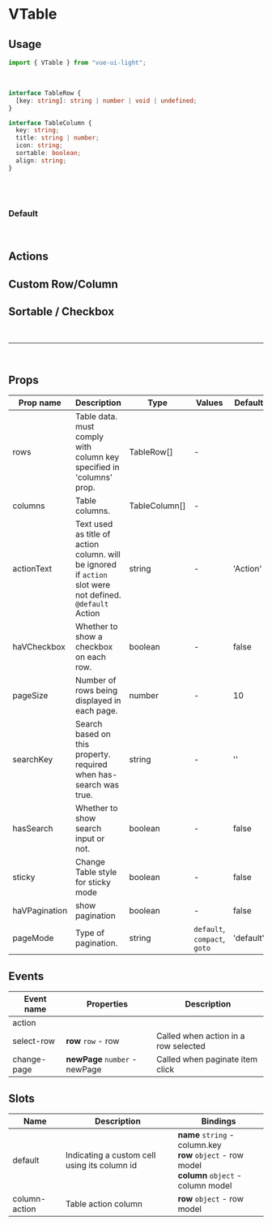 # VTable

## Usage

```js
import { VTable } from "vue-ui-light";
```

<br />

```ts
interface TableRow {
  [key: string]: string | number | void | undefined;
}

interface TableColumn {
  key: string;
  title: string | number;
  icon: string;
  sortable: boolean;
  align: string;
}
```

<br/>
<br/>

### Default

<example color="white">
<template v-slot:preview>
		<v-table :rows='[
                {
                    id: "ID: 70668",
                    invoice: "New sign-in from iPhone",
                    client: "Dianne Russell",
                    vat: "16627",
                    status: "pending",
                    created: "17 Oct, 2020",
                    deadline: "22 Oct, 2020",
                    price: "$11.70",
                },
                {
                    id: "ID: 70668",
                    invoice: "New sign-in from iPhone",
                    client: "Dianne Russell",
                    vat: "16627",
                    status: "success",
                    created: "17 Oct, 2020",
                    price: "$11.70",
                },
                {
                    id: "ID: 70668",
                    invoice: "New sign-in from iPhone",
                    client: "Dianne Russell",
                    vat: "16627",
                    status: "pending",
                    created: "17 Oct, 2020",
                    price: "$11.70",
                },
                {
                    id: "ID: 70668",
                    invoice: "New sign-in from iPhone",
                    client: "Dianne Russell",
                    vat: "16627",
                    status: "decline",
                    created: "17 Oct, 2020",
                    price: "$11.70",
                },
            ]' :columns='[
                {
                    key: "id",
                    title: "ID No.",
                },
                {
                    key: "client",
                    title: "Client",
                },
                {
                    key: "created",
                    title: "Created date",
                },
            ]' pageSize="5">
            <template #invoice="{ row }">
                <!-- Column: Name -->
                <div class="font-bold text-base">
                    {{ row.invoice }}
                </div>
            </template>
        </v-table>
</template>

<template v-slot:source>

```html
<v-table :rows="rows" :columns="columns" pageSize="5">
  <template #invoice="{ row }">
    <!-- Column: Invoice -->
    <div class="font-bold text-base">
      {{ row.invoice }}
    </div>
  </template>
</v-table>
```

```js

columns:[
		{
			key: "id",
            title: "ID No.",
        },
		{
		    key: "invoice",
		    title: "Invoice Subject",
		},
		{
		    key: "client",
		    title: "Client",
		},
		{
		    key: "created",
		    title: "Created date",
		},
	]

row:[
	  {
		id: "ID: 70668",
		invoice: "New sign-in from iPhone",
		client: "Dianne Russell",
		created: "17 Oct, 2020",
    }, ....
	]
```

</template>
</example>

<br/>

## Actions

<example color="white">
<template v-slot:preview>
		<v-table :rows='[
                {
                    id: "ID: 70668",
                    invoice: "New sign-in from iPhone",
                    client: "Dianne Russell",
                    vat: "16627",
                    status: "pending",
                    created: "17 Oct, 2020",
                    deadline: "22 Oct, 2020",
                    price: "$11.70",
                },
                {
                    id: "ID: 70668",
                    invoice: "New sign-in from iPhone",
                    client: "Dianne Russell",
                    vat: "16627",
                    status: "success",
                    created: "17 Oct, 2020",
                    price: "$11.70",
                },
                {
                    id: "ID: 70668",
                    invoice: "New sign-in from iPhone",
                    client: "Dianne Russell",
                    vat: "16627",
                    status: "pending",
                    created: "17 Oct, 2020",
                    price: "$11.70",
                },
                {
                    id: "ID: 70668",
                    invoice: "New sign-in from iPhone",
                    client: "Dianne Russell",
                    vat: "16627",
                    status: "decline",
                    created: "17 Oct, 2020",
                    price: "$11.70",
                },
            ]' :columns='[
                {
                    key: "id",
                    title: "ID No.",
                },
                {
                    key: "client",
                    title: "Client",
                },
                {
                    key: "created",
                    title: "Created date",
                },
            ]' pageSize="5">
            <template #invoice="{ row }">
                <!-- Column: Name -->
                <div class="font-bold text-base">
                    {{ row.invoice }}
                </div>
            </template>
            <template #column-action="{ row }">
                <!-- Column: Name -->
                <div class="flex items-center gap-3">
                    <v-button size="sm" variant="primary">
                        Manage
                    </v-button>
                    <v-button outline size="sm" variant="primary">
                        Actions
                    </v-button>
                    <v-button icon-left="description" icon-only size="sm" outline variant="primary" />
                </div>
            </template>
        </v-table>
</template>

<template v-slot:source>

```html
<v-table :rows="rows" :columns="columns" pageSize="5">
  <template #invoice="{ row }">
    <!-- Column: Invoice -->
    <div class="font-bold text-base">
      {{ row.invoice }}
    </div>
  </template>
  <template #column-action="{ row }">
    <!-- Column: Action -->
    <div class="flex items-center gap-3">
      <v-button size="sm" variant="primary">
        Manage
      </v-button>
      <v-button outline size="sm" variant="primary">
        Actions
      </v-button>
      <v-button
        icon-left="description"
        icon-only
        size="sm"
        outline
        variant="primary"
      />
    </div>
  </template>
</v-table>
```

```js

columns:[
		{
			key: "id",
            title: "ID No.",
        },
		{
		    key: "client",
		    title: "Client",
		},
		{
		    key: "created",
		    title: "Created date",
		},
	]

row:[
	  {
		id: "ID: 70668",
		client: "Dianne Russell",
		created: "17 Oct, 2020",
    }, ....
	]
```

</template>
</example>

## Custom Row/Column

<example color="white">
<template v-slot:preview>
		<v-table :rows='[
                {
                    id: "ID: 70668",
                    invoice: "New sign-in from iPhone",
                    client: "Dianne Russell",
                    vat: "16627",
                    status: "pending",
                    created: "17 Oct, 2020",
                    deadline: "22 Oct, 2020",
                    price: "$11.70",
                },
                {
                    id: "ID: 70668",
                    invoice: "New sign-in from iPhone",
                    client: "Dianne Russell",
                    vat: "16627",
                    status: "success",
                    created: "17 Oct, 2020",
                    price: "$11.70",
                },
                {
                    id: "ID: 70668",
                    invoice: "New sign-in from iPhone",
                    client: "Dianne Russell",
                    vat: "16627",
                    status: "pending",
                    created: "17 Oct, 2020",
                    price: "$11.70",
                },
                {
                    id: "ID: 70668",
                    invoice: "New sign-in from iPhone",
                    client: "Dianne Russell",
                    vat: "16627",
                    status: "decline",
                    created: "17 Oct, 2020",
                    price: "$11.70",
                },
            ]' :columns='[
                {
                    key: "id",
                    title: "ID No.",
                },
                {
                    key: "client",
                    title: "Client",
                },
                {
                    key: "status",
                    title: "Status",
                },
            ]' pageSize="5">
            <template #status="{ row }">
                <!-- Column: Name -->
                <v-badge v-if="row.status === 'success'" pastel variant="success"> {{row.status}} </v-badge>
                <v-badge v-if="row.status === 'pending'" pastel variant="primary"> {{row.status}} </v-badge>
                <v-badge v-if="row.status === 'decline'" pastel variant="danger"> {{row.status}} </v-badge>
            </template>
            <template #client="{ row }">
                <!-- Column: Name -->
                <div class="text-base">
                    <div class="flex items-center">
                    <div class="h-10 w-10 flex-shrink-0">
                      <img class="h-10 w-10 rounded-full" src="https://www.uifaces.co/wp-content/themes/uifaces-theme/src/img/home-animation/avatar-4.svg" alt="">
                    </div>
                    <div class="ml-4">
                      <div class="font-medium text-neutral-500">{{row.client}}</div>
                      <div class="text-sm text-neutral-300">lindsay.walton@example.com</div>
                    </div>
                  </div>
                </div>
            </template>
            <template #column-action="{ row }">
                <!-- Column: Name -->
                <div class="flex items-center gap-3">
                                        <v-button icon-left="description" icon-only size="sm" outline variant="primary" />
                </div>
            </template>
        </v-table>
</template>

<template v-slot:source>

```html
<v-table :rows="rows" :columns="columns" pageSize="5">
  <template #status="{ row }">
    <!-- Column: Name -->
    <v-badge v-if="row.status === 'success'" pastel variant="success">
      {{row.status}}
    </v-badge>
    <v-badge v-if="row.status === 'pending'" pastel variant="primary">
      {{row.status}}
    </v-badge>
    <v-badge v-if="row.status === 'decline'" pastel variant="danger">
      {{row.status}}
    </v-badge>
  </template>
  <template #client="{ row }">
    <!-- Column: Name -->
    <div class="text-base">
      <div class="flex items-center">
        <div class="h-10 w-10 flex-shrink-0">
          <img class="h-10 w-10 rounded-full" :src="imageSrc" alt="" />
        </div>
        <div class="ml-4">
          <div class="font-medium text-neutral-500">{{row.client}}</div>
          <div class="text-sm text-neutral-300">lindsay.walton@example.com</div>
        </div>
      </div>
    </div>
  </template>
  <template #column-action="{ row }">
    <!-- Column: Name -->
    <div class="flex items-center gap-3">
      <v-button
        icon-left="description"
        icon-only
        size="sm"
        outline
        variant="primary"
      />
    </div>
  </template>
</v-table>
```

```js

columns:[
		{
			key: "id",
            title: "ID No.",
        },
		{
		    key: "client",
		    title: "Client",
		},
		{
		    key: "status",
		    title: "Status",
		},
	]

row:[
	  {
		id: "ID: 70668",
		invoice: "New sign-in from iPhone",
		client: "Dianne Russell",
		status: "decline",
    }, ....
	]
```

</template>
</example>

## Sortable / Checkbox

<example color="white">
<template v-slot:preview>
		<v-table :rows='[
                {
                    id: "70668",
                    invoice: "New sign-in from iPhone",
                    client: "Dianne Russell",
                    vat: "16627",
                    status: "pending",
                    created: "17 Oct, 2020",
                    deadline: "22 Oct, 2020",
                    price: "$11.70",
                },
                {
                    id: "668",
                    invoice: "New sign-in from iPhone",
                    client: "Dianne Russell",
                    vat: "16627",
                    status: "success",
                    created: "17 Oct, 2020",
                    price: "$11.70",
                },
                {
                    id: "8885",
                    invoice: "New sign-in from iPhone",
                    client: "Dianne Russell",
                    vat: "16627",
                    status: "pending",
                    created: "17 Oct, 2020",
                    price: "$11.70",
                },
                {
                    id: "90668",
                    invoice: "New sign-in from iPhone",
                    client: "Dianne Russell",
                    vat: "16627",
                    status: "decline",
                    created: "17 Oct, 2020",
                    price: "$11.70",
                },
            ]' :columns='[
                {
                    key: "id",
                    title: "ID No.",
					sortable : true
                },
                {
                    key: "invoice",
                    title: "Invoice Subject",
                },
                {
                    key: "client",
                    title: "Client",
					sortable : true
                },
                {
                    key: "status",
                    title: "Status",
                },
            ]' pageSize="5" hav-checkbox >
            <template #invoice="{ row }">
                <!-- Column: Name -->
                <div class="font-bold text-base">
                    {{ row.invoice }}
                </div>
            </template>
            <template #status="{ row }">
                <!-- Column: Name -->
                <v-badge v-if="row.status === 'success'" pastel variant="success"> {{row.status}} </v-badge>
                <v-badge v-if="row.status === 'pending'" pastel variant="primary"> {{row.status}} </v-badge>
                <v-badge v-if="row.status === 'decline'" pastel variant="danger"> {{row.status}} </v-badge>
            </template>
            <template #client="{ row }">
                <!-- Column: Name -->
                <div class="text-base">
                    <div class="flex items-center">
                    <div class="h-10 w-10 flex-shrink-0">
                      <img class="h-10 w-10 rounded-full" src="https://www.uifaces.co/wp-content/themes/uifaces-theme/src/img/home-animation/avatar-4.svg" alt="">
                    </div>
                    <div class="ml-4">
                      <div class="font-medium text-neutral-500">{{row.client}}</div>
                      <div class="text-sm text-neutral-300">lindsay.walton@example.com</div>
                    </div>
                  </div>
                </div>
            </template>
            <template #column-action="{ row }">
                <!-- Column: Name -->
                <div class="flex items-center gap-4">
					<v-toggle size="medium" />
					<v-Icon name="more" size="14" class="text-neutral-200" />
                </div>
            </template>
        </v-table>
</template>

<template v-slot:source>

```html
<v-table :rows="rows" :columns="columns" hav-checkbox pageSize="5">
  <template #invoice="{ row }">
    <!-- Column: Name -->
    <div class="font-bold text-base">
      {{ row.invoice }}
    </div>
  </template>
  <template #status="{ row }">
    <!-- Column: Name -->
    <v-badge v-if="row.status === 'success'" pastel variant="success">
      {{row.status}}
    </v-badge>
    <v-badge v-if="row.status === 'pending'" pastel variant="primary">
      {{row.status}}
    </v-badge>
    <v-badge v-if="row.status === 'decline'" pastel variant="danger">
      {{row.status}}
    </v-badge>
  </template>
  <template #client="{ row }">
    <!-- Column: Name -->
    <div class="text-base">
      <div class="flex items-center">
        <div class="h-10 w-10 flex-shrink-0">
          <img class="h-10 w-10 rounded-full" :src="imageSrc" alt="" />
        </div>
        <div class="ml-4">
          <div class="font-medium text-neutral-500">{{row.client}}</div>
          <div class="text-sm text-neutral-300">lindsay.walton@example.com</div>
        </div>
      </div>
    </div>
  </template>
  <template #column-action="{ row }">
    <!-- Column: Name -->
    <div class="flex items-center gap-4">
      <v-toggle size="medium" />
      <v-Icon name="more" size="14" class="text-neutral-200" />
    </div>
  </template>
</v-table>
```

```js

columns:[
		{
			key: "id",
            title: "ID No.",
			sortable : true
        },
		{
		    key: "invoice",
		    title: "Invoice Subject",
		},
		{
		    key: "client",
		    title: "Client",
			sortable : true
		},
		{
		    key: "status",
		    title: "Status",
		},
	]

row:[
	  {
		id: "ID: 70668",
		invoice: "New sign-in from iPhone",
		client: "Dianne Russell",
		status: "decline",
    }, ....
	]
```

</template>
</example>

<br/>
<hr/>
<br/>

## Props

| Prop name     | Description                                                                                                   | Type          | Values                       | Default   |
| ------------- | ------------------------------------------------------------------------------------------------------------- | ------------- | ---------------------------- | --------- |
| rows          | Table data. must comply with column key specified in 'columns' prop.                                          | TableRow[]    | -                            |           |
| columns       | Table columns.                                                                                                | TableColumn[] | -                            |           |
| actionText    | Text used as title of action column. will be ignored if `action` slot were not defined.<br/>`@default` Action | string        | -                            | 'Action'  |
| haVCheckbox   | Whether to show a checkbox on each row.                                                                       | boolean       | -                            | false     |
| pageSize      | Number of rows being displayed in each page.                                                                  | number        | -                            | 10        |
| searchKey     | Search based on this property.<br/>required when has-search was true.                                         | string        | -                            | ''        |
| hasSearch     | Whether to show search input or not.                                                                          | boolean       | -                            | false     |
| sticky        | Change Table style for sticky mode                                                                            | boolean       | -                            | false     |
| haVPagination | show pagination                                                                                               | boolean       | -                            | false     |
| pageMode      | Type of pagination.                                                                                           | string        | `default`, `compact`, `goto` | 'default' |

## Events

| Event name  | Properties                     | Description                          |
| ----------- | ------------------------------ | ------------------------------------ |
| action      |                                |
| select-row  | **row** `row` - row            | Called when action in a row selected |
| change-page | **newPage** `number` - newPage | Called when paginate item click      |

## Slots

| Name          | Description                                  | Bindings                                                                                               |
| ------------- | -------------------------------------------- | ------------------------------------------------------------------------------------------------------ |
| default       | Indicating a custom cell using its column id | **name** `string` - column.key<br/>**row** `object` - row model<br/>**column** `object` - column model |
| column-action | Table action column                          | **row** `object` - row model                                                                           |
